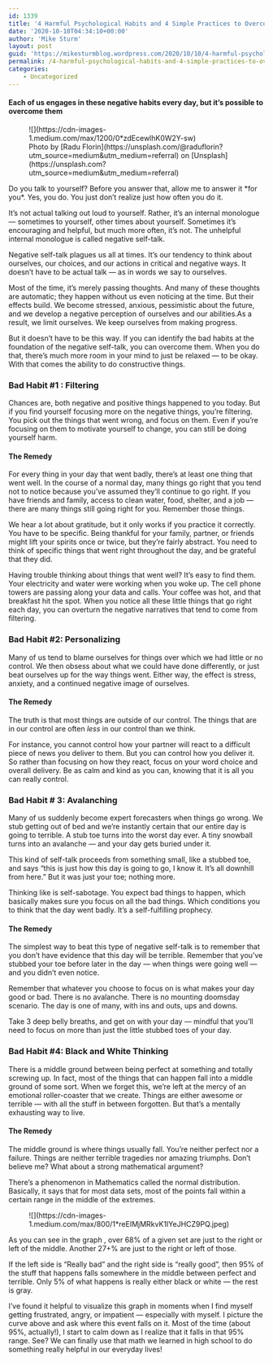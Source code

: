 ```yaml
---
id: 1339
title: '4 Harmful Psychological Habits and 4 Simple Practices to Overcome Them'
date: '2020-10-10T04:34:10+00:00'
author: 'Mike Sturm'
layout: post
guid: 'https://mikesturmblog.wordpress.com/2020/10/10/4-harmful-psychological-habits-and-4-simple-practices-to-overcome-them/'
permalink: /4-harmful-psychological-habits-and-4-simple-practices-to-overcome-them/
categories:
    - Uncategorized
---
```


#### Each of us engages in these negative habits every day, but it’s possible to overcome them

<figure class="wp-caption">![](https://cdn-images-1.medium.com/max/1200/0*zdEcewlhK0W2Y-sw)<figcaption class="wp-caption-text">Photo by [Radu Florin](https://unsplash.com/@raduflorin?utm_source=medium&utm_medium=referral) on [Unsplash](https://unsplash.com?utm_source=medium&utm_medium=referral)</figcaption></figure>Do you talk to yourself? Before you answer that, allow me to answer it *for you*. Yes, you do. You just don’t realize just how often you do it.

It’s not actual talking out loud to yourself. Rather, it’s an internal monologue — sometimes to yourself, other times about yourself. Sometimes it’s encouraging and helpful, but much more often, it’s not. The unhelpful internal monologue is called negative self-talk.

Negative self-talk plagues us all at times. It’s our tendency to think about ourselves, our choices, and our actions in critical and negative ways. It doesn’t have to be actual talk — as in words we say to ourselves.

Most of the time, it’s merely passing thoughts. And many of these thoughts are automatic; they happen without us even noticing at the time. But their effects build. We become stressed, anxious, pessimistic about the future, and we develop a negative perception of ourselves and our abilities.As a result, we limit ourselves. We keep ourselves from making progress.

But it doesn’t have to be this way. If you can identify the bad habits at the foundation of the negative self-talk, you can overcome them. When you do that, there’s much more room in your mind to just be relaxed — to be okay. With that comes the ability to do constructive things.

### Bad Habit #1 : Filtering

Chances are, both negative and positive things happened to you today. But if you find yourself focusing more on the negative things, you’re filtering. You pick out the things that went wrong, and focus on them. Even if you’re focusing on them to motivate yourself to change, you can still be doing yourself harm.

#### The Remedy

For every thing in your day that went badly, there’s at least one thing that went well. In the course of a normal day, many things go right that you tend not to notice because you’ve assumed they’ll continue to go right. If you have friends and family, access to clean water, food, shelter, and a job — there are many things still going right for you. Remember those things.

We hear a lot about gratitude, but it only works if you practice it correctly. You have to be specific. Being thankful for your family, partner, or friends might lift your spirits once or twice, but they’re fairly abstract. You need to think of specific things that went right throughout the day, and be grateful that they did.

Having trouble thinking about things that went well? It’s easy to find them. Your electricity and water were working when you woke up. The cell phone towers are passing along your data and calls. Your coffee was hot, and that breakfast hit the spot. When you notice all these little things that go right each day, you can overturn the negative narratives that tend to come from filtering.

### Bad Habit #2: Personalizing

Many of us tend to blame ourselves for things over which we had little or no control. We then obsess about what we could have done differently, or just beat ourselves up for the way things went. Either way, the effect is stress, anxiety, and a continued negative image of ourselves.

#### The Remedy

The truth is that most things are outside of our control. The things that are in our control are often *less* in our control than we think.

For instance, you cannot control how your partner will react to a difficult piece of news you deliver to them. But you can control how you deliver it. So rather than focusing on how they react, focus on your word choice and overall delivery. Be as calm and kind as you can, knowing that it is all you can really control.

### Bad Habit # 3: Avalanching

Many of us suddenly become expert forecasters when things go wrong. We stub getting out of bed and we’re instantly certain that our entire day is going to terrible. A stub toe turns into the worst day ever. A tiny snowball turns into an avalanche — and your day gets buried under it.

This kind of self-talk proceeds from something small, like a stubbed toe, and says “this is just how this day is going to go, I know it. It’s all downhill from here.” But it was just your toe; nothing more.

Thinking like is self-sabotage. You expect bad things to happen, which basically makes sure you focus on all the bad things. Which conditions you to think that the day went badly. It’s a self-fulfilling prophecy.

#### The Remedy

The simplest way to beat this type of negative self-talk is to remember that you don’t have evidence that this day will be terrible. Remember that you’ve stubbed your toe before later in the day — when things were going well — and you didn’t even notice.

Remember that whatever you choose to focus on is what makes your day good or bad. There is no avalanche. There is no mounting doomsday scenario. The day is one of many, with ins and outs, ups and downs.

Take 3 deep belly breaths, and get on with your day — mindful that you’ll need to focus on more than just the little stubbed toes of your day.

### Bad Habit #4: Black and White Thinking

There is a middle ground between being perfect at something and totally screwing up. In fact, most of the things that can happen fall into a middle ground of some sort. When we forget this, we’re left at the mercy of an emotional roller-coaster that we create. Things are either awesome or terrible — with all the stuff in between forgotten. But that’s a mentally exhausting way to live.

#### The Remedy

The middle ground is where things usually fall. You’re neither perfect nor a failure. Things are neither terrible tragedies nor amazing triumphs. Don’t believe me? What about a strong mathematical argument?

There’s a phenomenon in Mathematics called the normal distribution. Basically, it says that for most data sets, most of the points fall within a certain range in the middle of the extremes.

<figure>![](https://cdn-images-1.medium.com/max/800/1*reEIMjMRkvK1IYeJHCZ9PQ.jpeg)</figure>As you can see in the graph , over 68% of a given set are just to the right or left of the middle. Another 27+% are just to the right or left of those.

If the left side is “Really bad” and the right side is “really good”, then 95% of the stuff that happens falls somewhere in the middle between perfect and terrible. Only 5% of what happens is really either black or white — the rest is gray.

I’ve found it helpful to visualize this graph in moments when I find myself getting frustrated, angry, or impatient — especially with myself. I picture the curve above and ask where this event falls on it. Most of the time (about 95%, actually!), I start to calm down as I realize that it falls in that 95% range. See? We can finally use that math we learned in high school to do something really helpful in our everyday lives!